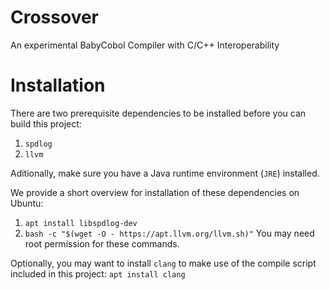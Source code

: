 # Crossover
An experimental BabyCobol Compiler with C/C++ Interoperability


# Installation
There are two prerequisite dependencies to be installed before you can build this project:
1. ```spdlog```
2. ```llvm```

Aditionally, make sure you have a Java runtime environment (```JRE```) installed.

We provide a short overview for installation of these dependencies on Ubuntu:
1. ```apt install libspdlog-dev```
2. ```bash -c "$(wget -O - https://apt.llvm.org/llvm.sh)"```
You may need root permission for these commands.

Optionally, you may want to install ```clang``` to make use of the compile script included in this project:
```apt install clang```